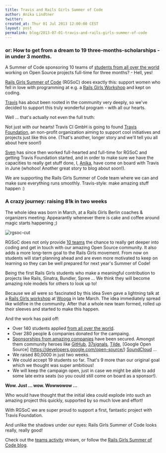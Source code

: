 ```yaml
---
title: Travis and Rails Girls Summer of Code
author: Anika Lindtner
twitter:
created_at: Thur 01 Jul 2013 12:00:00 CEST
layout: post
permalink: blog/2013-07-01-travis-and-rails-girls-summer-of-code
---
```


### or: How to get from a dream to 19 three-months-scholarships - in under 3 months.

A Summer of Code sponsoring 10 teams of
[students from all over the world](http://railsgirlssummerofcode.org/students)
working on Open Source projects full-time for three months? - Hell, yes!

[Rails Girls Summer of Code](http://railsgirlssummerofcode.org/campaign)
(RGSoC) does exactly this: support women who fell in love with programming at e.g. a
[Rails Girls Workshop](http://railsgirls.com) and kept on coding.

[Travis](http://travis-ci.org) has about been rooted in the community very
deeply, so we've decided to support this truly wonderful program \- with all
our hearts.

Well ... that's actually not even the full truth:

Not just with our hearts! Travis CI GmbH is going to found [Travis Foundation](http://foundation.travis-ci.org),
an non-profit organization aiming to support cool initiatives and projects
just like this one. (That's another, longer story and we'll tell you all about
here soon!)

[Sven](https://twitter.com/svenfuchs) has since then worked full-hearted and
full-time for RGSoC and getting Travis Foundation started, and in order to make
sure we have the capacities to really get stuff done, I, [Anika](https://twitter.com/langziehohr),
have come on board with Travis in June (whohoo! Another great story to blog about soon!).

We are supporting the Rails Girls Summer of Code team where
we can and make sure everything runs smoothly. Travis-style: make amazing stuff happen :)

### A crazy journey: raising 81k in two weeks

The whole idea was born in March, at a Rails Girls Berlin coaches & organizers
meeting: Appearantly whenever there is cake and coffee around magic starts happening ;)

![rgsoc-cut](https://f.cloud.github.com/assets/1711357/727474/4d9eeafa-e19a-11e2-98a2-d223cfed77c7.png)

RGSoC does not only provide [10 teams](http://railsgirlssummerofcode.org/students)
the chance to really get deeper into coding and get in touch with our amazing
Open Source community. It also adds a more long-term goal to the Rails Girls
movement. From now on students will start planning ahead and are even more
motivated to keep on learning so they can be well prepared for next year's
Summer of Code!

Being the first Rails Girls students who make a meaningful contribution to
projects like Rails, Sinatra, Bundler, Spree ... We think they will become
amazing role models for others to look up to!

Because we all were so fascinated by this idea Sven gave a lightning talk at a
[Rails Girls workshop](http://railsgirlsberlin.de/2013/04/01/review-follow-up-workshop-march-2013)
at [Wooga](http://wooga.com) in late March. The idea immediately spread like
wildfire in the community. After that a whole new team formed, rolled up
their sleeves and started to make this happen.

And the work has paid off:

* Over 140 students applied [from all over the world](http://railsgirlssummerofcode.org/students).
* Over 280 people & companies donated for the campaing.
* [Sponsorships from amazing companies](http://railsgirlssummerofcode.org/campaign)
  have been secured. Amongst them community heroes like
  [GitHub](http://github.com),
  [37signals](http://37signals.com),
  [Tilde](http://tilde.io),
  [Google Open Source] (https://developers.google.com/open-source/)
  [SoundCloud](http://soundcloud.com) ...
* We raised 80,0000 in just two weeks.
* We could accept 19 students so far. That's 9 more than our original goal which we thought was super ambitious!
* We will keep the campaign open, just in case we might be able to add some
  late extra seats (so you could still come on board as a sponsor!).

**Wow. Just ... wow. Wowwowow ...**

Who would have thought that the initial idea could explode into such an amazing
project this quickly, supported by so much love and effort!

With RGSoC we are super proud to support a first, fantastic
project with Travis Foundation.

And unlike the shadows under our eyes: Rails Girls Summer of Code looks really,
really good!

Check out the [teams activity](http://teams.railsgirlssummerofcode.org) stream,
or follow the [Rails Girls Summer of Code blog](http://railsgirlssummerofcode.org/blog).
